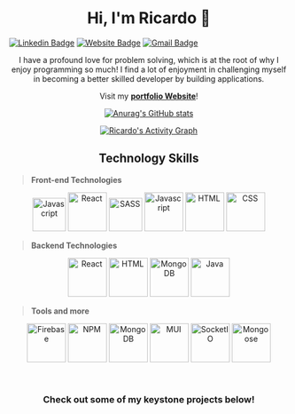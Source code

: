 <h1 align="center">Hi, I'm Ricardo 👋</h1>

[![Linkedin Badge](https://img.shields.io/badge/-ricardo-blue?style=flat&logo=Linkedin&logoColor=white&link=https://www.linkedin.com)](https://www.linkedin.com/in/jlim/)
[![Website Badge](https://img.shields.io/badge/-ricardo.camacho.dev-47CCCC?style=flat&logo=Google-Chrome&logoColor=white&link=https://ricardo-camacho.dev)](https://ricardo-camacho.dev)
[![Gmail Badge](https://img.shields.io/badge/-ricmireles7-c14438?style=flat&logo=Gmail&logoColor=white&link=mailto:ricmireles7@gmail.com@gmail.com)](mailto:ricmireles7@gmail.com)

<p align="center">I have a profound love for problem solving, which is at the root of why I enjoy programming so much! I find a lot of enjoyment in challenging myself in becoming a better skilled developer by building applications.</p>

<div align="center">

Visit my [**portfolio Website**](https://www.ricardo-camacho.dev/)!

</div>

<div align="center">

[![Anurag's GitHub stats](https://github-readme-stats.vercel.app/api?username=rcamach7&hide=stars&count_private=true&show_icons=true&theme=apprentice)](https://github.com/anuraghazra/github-readme-stats)

<p align="center">
<a href="https://github.com/rcamach7/github-readme-activity-graph"><img alt="Ricardo's Activity Graph" src="https://activity-graph.herokuapp.com/graph?username=rcamach7&bg_color=262626&color=DCDCDC&line=FEFEAE&point=DCDCDC&hide_border=true" /></a>
</P>

</div>

<h2 align="center">Technology Skills</h2>

> **Front-end Technologies**

<p align="center">
  <img src="https://res.cloudinary.com/de2ymful4/image/upload/v1652491477/main-portfolio/tech-skills/typescript_v3ztli.png" width="60" height="60" alt="Javascript" />
  <img src="https://res.cloudinary.com/de2ymful4/image/upload/v1648514838/main-portfolio/animated-logos/react-anim_jqtsxo.gif" width="70" height="70" alt="React" />
  <img src="https://res.cloudinary.com/de2ymful4/image/upload/v1648515099/main-portfolio/animated-logos/sass-animated_lhind3.gif" width="60" height="60" alt="SASS" />
    <img src="https://res.cloudinary.com/de2ymful4/image/upload/v1648514837/main-portfolio/animated-logos/js-anim_pxxk0j.gif" width="70" height="70" alt="Javascript" />
  <img src="https://res.cloudinary.com/de2ymful4/image/upload/v1648514837/main-portfolio/animated-logos/html-anim_pel2zj.gif" width="70" height="70" alt="HTML" />
  <img src="https://res.cloudinary.com/de2ymful4/image/upload/v1648514837/main-portfolio/animated-logos/css-anim_cwgnx2.gif" width="70" height="70" alt="CSS" />
</p>

> **Backend Technologies**

<p align="center">
  <img src="https://res.cloudinary.com/de2ymful4/image/upload/v1646101318/main-portfolio/tech-skills/node_lzpvq6.png" width="70" height="70" alt="React" />
  <img src="https://res.cloudinary.com/de2ymful4/image/upload/v1647634998/main-portfolio/tech-skills/express_ibtfvl.png" width="70" height="70" alt="HTML" />
  <img src="https://res.cloudinary.com/de2ymful4/image/upload/v1646101239/main-portfolio/tech-skills/mongodb_r1xhyn.png" width="70" height="70" alt="MongoDB" />
  <img src="https://res.cloudinary.com/de2ymful4/image/upload/v1646100628/main-portfolio/tech-skills/java_ilp3ec.png" width="70" height="70" alt="Java" />
</p>

> **Tools and more**

<p align="center">
  <img src="https://res.cloudinary.com/de2ymful4/image/upload/v1646273705/main-portfolio/tech-skills/firebase_igurdi.png" width="70" height="70" alt="Firebase" />
  <img src="https://res.cloudinary.com/de2ymful4/image/upload/v1646099327/main-portfolio/tech-skills/npm_xh0kkl.png" width="70" height="70" alt="NPM" />
  <img src="https://res.cloudinary.com/de2ymful4/image/upload/v1646100087/main-portfolio/tech-skills/git_wjkubp.png" width="70" height="70" alt="MongoDB" />
  <img src="https://res.cloudinary.com/de2ymful4/image/upload/v1655232059/main-portfolio/tech-skills/mui_p9jh58.png" width="70" height="70" alt="MUI" />
  <img src="https://res.cloudinary.com/de2ymful4/image/upload/v1655159498/main-portfolio/tech-skills/socketio_jkkj1u.png" width="70" height="70" alt="SocketIO" />
  <img src="https://res.cloudinary.com/de2ymful4/image/upload/v1655170119/main-portfolio/tech-skills/mongoose_mdbxkq.png" width="70" height="70" alt="Mongoose" />
</p>

</br>

<h3 align="center">Check out some of my keystone projects below!</h3>
